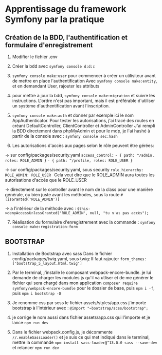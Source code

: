 # Apprentissage du framework Symfony par la pratique


 ## Création de la BDD, l'authentification et formulaire d'enregistrement
1. Modifier le fichier .env

2. Créer la bdd avec `symfony console d:d:c`

3. `symfony console make:user` pour commencer à créer un utilisiteur avant de mettre en place l'authentification
Avec `symfony console make:entity`, et en demandant User, rajouter les attributs

4. pour mettre à jour la bdd, `symfony console make:migration` et suivre les instructions.
L'ordre n'est pas important, mais il est préférable d'utiliser un système d'authentification avant l'inscription.

5. `symfony console make:auth` et donner par exemple ici le nom AppAuthenticator.
Pour tester les autorisations, j'ai tracé des routes en créant DefaultController, ClientController et AdminController
J'ai rempli la BDD directement dans phpMyAdmin et pour le mdp, je l'ai hashé à partir de la console avec :
`symfony console sec:hash`

6. Les autorisations d'accès aux pages selon le rôle peuvent être gérées:

-> sur config/packages/security.yaml
    `access_control:` 
        `- { path: ^/admin, roles: ROLE_ADMIN }`
        `- { path: ^/profile, roles: ROLE_USER }`

-> sur config/packages/security.yaml, sous security
    `role_hierarchy:`
        `ROLE_ADMIN: ROLE_USER `
Cela veut dire que le ROLE_ADMIN aura toutes les autorisations d'accès que le ROLE_USER

-> directement sur le controller avant le nom de la class pour une manière générale,
ou bien juste avant les méthodes, sous la route
`#[isGranted('ROLE_ADMIN')]`

-> a l'intérieur de la méthode avec :
`$this->denyAccessUnlessGranted('ROLE_ADMIN', null, "tu n'as pas accès");`

7. Réalisation du formulaire d'enregistrement avec la commande :
`symfony console make:registration-form`

## BOOTSTRAP
1. Installation de Bootstrap avec sass
Dans le fichier config/packages/twig.yaml, sous twig:
Il faut rajouter
    `form_themes: ['bootstrap_5_layout.html.twig']`

2. Par le terminal, j'installe le composant webpack-encore-bundle. je lui demande de charger les modules js qu'il va utliser et de me générer le fichier qui sera chargé dans mon application
    `composer require symfony/webpack-encore-bundle` pour le dossier de base, puis `npm i -f`, puis `npm i bootstrap -D`

3. Je renomme css par scss le fichier assets/styles/app.css j'importe bootstrap à l'intérieur avec :
`@import "~bootstrap/scss/bootstrap";`

4. je corrige le nom aussi dans fichier assets/app.css qui l'importe et je lance `npm run dev`

5. Dans le fichier webpack.config.js, je décommente  `//.enableSassLoader()` et je suis ce qui met indiqué dans le terminal,
mettre la commande `npm install sass-loader@^13.0.0 sass --save-dev` et relancer `npm run dev`

